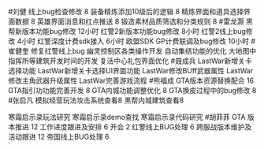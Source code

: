 #刘健 
线上bug检查修改	8
装备精炼添加10级后的逻辑 	8
精炼界面和道具选择界面数据	8
英雄界面消息和红点推送	8
锻造素材品质筛选和分类规则	8
#雷龙灏 
黑帮新版本功能bug修改  12小时 
红警2新版本功能bug修改 8小时
红警2线上bug修改  4小时
红警深度计费sdk接入 6小时
欧盟SDK GP计费联调及bug修改  10小时
#崔健奎 
修复红警线上bug
幽灵控制区各类操作开发
自动集结功能的优化
大地图中指挥所等建筑开发时间的开发
复活中心礼包界面优化
#聂成兵 
LastWar新增关卡选择功能
LastWar新增关卡选择UI界面功能
LastWar修改BUff武器属性
LastWar修改主角武器升级属性
LastWar完善游戏流程
#熊福成 
GTA版本资源替换配合                                              16
GTA指引功功能完善开发                                           8
GTA内城功能调整优化                                               8
GTA换皮过程中的bug修改                                         8
#张启凡 
模拟经营玩法攻击系统查看8
黑帮内城建筑查看8

寒霜启示录玩法研究
寒霜启示录demo查找
寒霜启示录代码研究
#胡菲菲 
GTA 版本推进 12
工作进度跟进及安排   6
开会 2
红警线上BUG处理     6
跨服战版本维护及活动跟进 12
帝国线上BUG处理      6